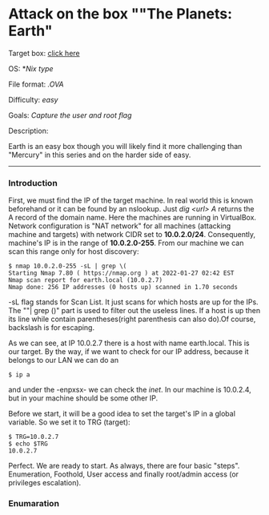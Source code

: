 # Attack on the box ""The Planets: Earth"

Target box: [click here](https://www.vulnhub.com/entry/the-planets-earth,755/)

OS: **Nix type*

File format: *.OVA*

Difficulty: *easy*

Goals: *Capture the user and root flag*

Description: 

Earth is an easy box though you will likely find it more challenging than "Mercury" in this series and on the harder side of easy.

---
### Introduction

First, we must find the IP of the target machine. In real world this is known beforehand or it can be found by an nslookup. Just *dig \<url\> A* returns the A record of the domain name. Here the machines are running in VirtualBox. Network configuration is "NAT network" for all machines (attacking machine and targets) with network CIDR set to **10.0.2.0/24**. Consequently, machine's IP is in the range of **10.0.2.0-255**. From our machine we can scan this range only for host discovery:

```
$ nmap 10.0.2.0-255 -sL | grep \(
Starting Nmap 7.80 ( https://nmap.org ) at 2022-01-27 02:42 EST
Nmap scan report for earth.local (10.0.2.7)
Nmap done: 256 IP addresses (0 hosts up) scanned in 1.70 seconds
```
-sL flag stands for Scan List. It just scans for which hosts are up for the IPs. The ""| grep \()" part is used to filter out the useless lines. If a host is up then its line while contain parentheses(right parenthesis can also do).Of course, backslash is for escaping.

As we can see, at IP 10.0.2.7 there is a host with name earth.local. This is our target. By the way, if we want to check for our IP address, because it belongs to our LAN we can do an 

```
$ ip a
```
and under the -enpxsx- we can check the *inet*. In our machine is 10.0.2.4, but in your machine should be some other IP.

Before we start, it will be a good idea to set the target's IP in a global variable. So we set it to TRG (target):

```
$ TRG=10.0.2.7
$ echo $TRG
10.0.2.7
```

Perfect. We are ready to start. As always, there are four basic "steps". Enumeration, Foothold, User access and finally root/admin access (or privileges escalation).

### Enumaration

